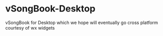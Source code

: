 # vSongBook-Desktop
vSongBook for Desktop which we hope will eventually go cross platform courtesy of wx widgets
